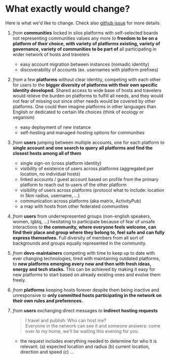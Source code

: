 # What exactly would change?

Here is what we'd like to change. Check also [github issue]({{site.github.repository_url}}/issues/33) for more details.

1. *from* **communities** locked in silos platforms with self-selected boards not representing communities values any more
   *to* **freedom to be on a platform of their choice, with variety of platforms existing, variety of governance, variety of communities to be part of** all participating in wider network of hosts and travelers
    - easy account migration between instances (nomadic identity)
    - discoverability of accounts (ex. usernames with platform prefixes)

1. *from* a few **platforms** without clear identity, competing with each other for users
   *to* the **bigger diversity of platforms with their own specific identity developed.** Shared access to wide base of hosts and travelers would relieve the burden on platforms to fulfill all needs, and they would not fear of missing out since other needs would be covered by other platforms. One could then imagine platforms in other languages than English or dedicated to certain life choices (think of ecology or veganism)
    - easy deployment of new instance
    - self-hosting and managed-hosting options for communities

1. *from* **users** jumping between multiple accounts, one for each platform
   *to* **single account and one search to query all platforms and find the closest hosts among all of them**
    - single sign-on (cross platform identity)
    - visibility of existence of users across platforms (aggregated per location, no individual hosts)
    - linked accounts / guest account based on profile from the primary platform to reach out to users of the other platform
    - visibility of users across platforms (protocol what to include: location in 5km radius, username, …)
    - communication across platforms (aka matrix, ActivityPub)
    - a map with hosts from other federated communities

1. *from* **users** from underrepresented groups (non-english speakers, women, lgbtq, …) hesitating to participate because of fear of unsafe interactions
   *to* **the community, where everyone feels welcome, can find their place and group where they belong to, feel safe and can fully express themselves.** Full diversity of members from all sort of backgrounds and groups equally represented in the community.

1. *from* **devs-maintainers** competing with time to keep up to date with ever changing technologies, tired with maintaining outdated platforms,
   *to* **new platforms emerging every now and then with fresh ideas, energy and tech stacks.** This can be achieved by making it easy for new platforms to start based on already existing ones and evolve them freely.

1. *from* **platforms** keeping hosts forever despite them being inactive and unresponsive
   *to* **only committed hosts participating in the network on their own rules and preferences.**

1. *from* **users** exchanging direct messages
   *to* **indirect hosting requests**

   > I travel and publish: Who can host me? \
   > Everyone in the network can see it and someone answers: come over to my home, we’ll be waiting this evening for you.

    - the request includes everything needed to determine for who it is relevant: (a) expected location and radius (b) current location, direction and speed (c) …
    